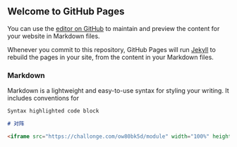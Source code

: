 ## Welcome to GitHub Pages

You can use the [editor on GitHub](https://github.com/shuodaowang/wwft2021july/edit/gh-pages/index.md) to maintain and preview the content for your website in Markdown files.

Whenever you commit to this repository, GitHub Pages will run [Jekyll](https://jekyllrb.com/) to rebuild the pages in your site, from the content in your Markdown files.

### Markdown

Markdown is a lightweight and easy-to-use syntax for styling your writing. It includes conventions for

```markdown
Syntax highlighted code block

# 对阵

<iframe src="https://challonge.com/ow80bk5d/module" width="100%" height="500" frameborder="0" scrolling="auto" allowtransparency="true"></iframe>
